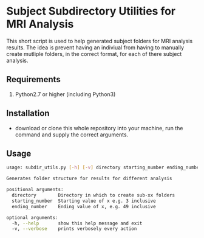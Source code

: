 # Subject Subdirectory Utilities for MRI Analysis
This short script is used to help generated subject folders for MRI analysis results. The idea is prevent having an indiviual from having to manually create mutliple folders, in the correct format, for each of there subject analysis.
## Requirements
1. Python2.7 or higher (including Python3)

## Installation
* download or clone this whole repository into your machine, run the command and supply the correct arguments.

## Usage
```bash
usage: subdir_utils.py [-h] [-v] directory starting_number ending_number

Generates folder structure for results for different analysis

positional arguments:
  directory        Directory in which to create sub-xx folders
  starting_number  Starting value of x e.g. 3 inclusive
  ending_number    Ending value of x, e.g. 49 inclusive

optional arguments:
  -h, --help       show this help message and exit
  -v, --verbose    prints verbosely every action
```


